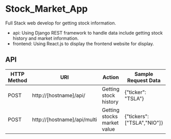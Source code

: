 # Stock_Market_App
Full Stack web develop for getting stock information.

- api: Using Django REST framework to handle data include getting stock history and market information.
- frontend: Using React.js to display the frontend website for display.

## API
| HTTP Method | URI | Action| Sample Request Data |
| ------------- | ------------- | ------------- | ------------- |
| POST | http://[hostname]/api/ | Getting stock history | {"ticker": "TSLA"} |
| POST | http://[hostname]/api/multi | Getting stocks market value | {"tickers": ["TSLA","NIO"]} |

